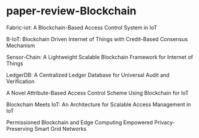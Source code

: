 # paper-review-Blockchain


Fabric-iot: A Blockchain-Based Access Control System in IoT


B-IoT: Blockchain Driven Internet of Things with Credit-Based Consensus Mechanism


Sensor-Chain: A Lightweight Scalable Blockchain Framework for Internet of Things


LedgerDB: A Centralized Ledger Database for Universal Audit and Verification


A Novel Attribute-Based Access Control Scheme Using Blockchain for IoT


Blockchain Meets IoT: An Architecture for Scalable Access Management in IoT


Permissioned Blockchain and Edge Computing Empowered Privacy-Preserving Smart Grid Networks
